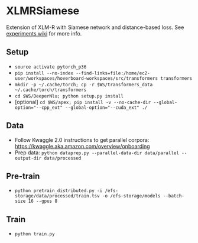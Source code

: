 # XLMRSiamese

Extension of XLM-R with Siamese network and distance-based loss. See [experiments wiki](https://wiki.labcollab.net/confluence/display/Doppler/Siamese+XLM-R+for+multilingual+ZSL) for more info.

## Setup

* `source activate pytorch_p36`
* `pip install --no-index --find-links=file:/home/ec2-user/workspaces/hoverboard-workspaces/src/transformers transformers`
* `mkdir -p ~/.cache/torch; cp -r $WS/transformers_data ~/.cache/torch/transformers`
* `cd $WS/DeeperNlu; python setup.py install`
* [optional] `cd $WS/apex; pip install -v --no-cache-dir --global-option="--cpp_ext" --global-option="--cuda_ext" ./`

## Data

* Follow Kwaggle 2.0 instructions to get parallel corpora: https://kwaggle.aka.amazon.com/overview/onboarding
* Prep data: `python dataprep.py --parallel-data-dir data/parallel --output-dir data/processed`

## Pre-train

* `python pretrain_distributed.py -i /efs-storage/data/processed/train.tsv -o /efs-storage/models --batch-size 16 --gpus 8`

## Train

* `python train.py`